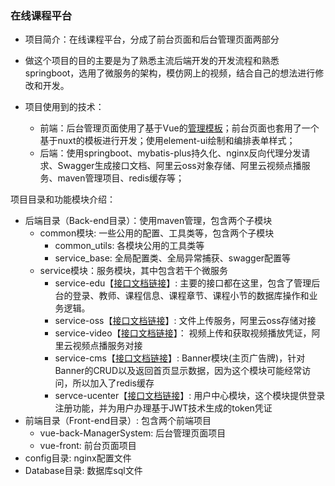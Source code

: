 ### 在线课程平台
- 项目简介：在线课程平台，分成了前台页面和后台管理页面两部分
- 做这个项目的目的主要是为了熟悉主流后端开发的开发流程和熟悉springboot，选用了微服务的架构，模仿网上的视频，结合自己的想法进行修改和开发。

- 项目使用到的技术：
	- 前端：后台管理页面使用了基于Vue的[管理模板](https://github.com/PanJiaChen/vue-admin-template)；前台页面也套用了一个基于nuxt的模板进行开发；使用element-ui绘制和编排表单样式；
	- 后端：使用springboot、mybatis-plus持久化、nginx反向代理分发请求、Swagger生成接口文档、阿里云oss对象存储、阿里云视频点播服务、maven管理项目、redis缓存等；

项目目录和功能模块介绍：

- 后端目录（Back-end目录）：使用maven管理，包含两个子模块
	- common模块: 一些公用的配置、工具类等，包含两个子模块
		- common_utils: 各模块公用的工具类等
		- service_base: 全局配置类、全局异常捕获、swagger配置等
	- service模块：服务模块，其中包含若干个微服务
 		- service-edu【[接口文档链接](http://krits.fun:8001/swagger-ui.html#/)】: 主要的接口都在这里，包含了管理后台的登录、教师、课程信息、课程章节、课程小节的数据库操作和业务逻辑。 
		- service-oss【[接口文档链接](http://krits.fun:8002/swagger-ui.html#/)】: 文件上传服务，阿里云oss存储对接
		- service-video【[接口文档链接](http://krits.fun:8003/swagger-ui.html#/)】： 视频上传和获取视频播放凭证，阿里云视频点播服务对接
		- service-cms【[接口文档链接](http://krits.fun:8004/swagger-ui.html#/)】: Banner模块(主页广告牌)，针对Banner的CRUD以及返回首页显示数据，因为这个模块可能经常访问，所以加入了redis缓存
		- servce-ucenter【[接口文档链接](http://krits.fun:8006/swagger-ui.html#/)】: 用户中心模块，这个模块提供登录注册功能，并为用户办理基于JWT技术生成的token凭证
- 前端目录（Front-end目录）: 包含两个前端项目
	- vue-back-ManagerSystem: 后台管理页面项目
	- vue-front: 前台页面项目
- config目录: nginx配置文件
-  Database目录: 数据库sql文件
